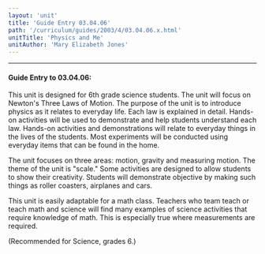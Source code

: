 ```yaml
---
layout: 'unit'
title: 'Guide Entry 03.04.06'
path: '/curriculum/guides/2003/4/03.04.06.x.html'
unitTitle: 'Physics and Me'
unitAuthor: 'Mary Elizabeth Jones'
---
```


<body>
<hr/>
 <h4>
  Guide Entry to 03.04.06:
 </h4>
 <p>
  This unit is designed for 6th grade science students.  The unit will focus on Newton's Three Laws of Motion.  The purpose of the unit is to introduce physics as it relates to everyday life.  Each law is explained in detail.  Hands-on activities will be used to demonstrate and help students understand each law.  Hands-on activities and demonstrations will relate to everyday things in the lives of the students.  Most experiments will be conducted using everyday items that can be found in the home.
 </p>
<p>
  The unit focuses on three areas: motion, gravity and measuring motion.  The theme of the unit is "scale."  Some activities are designed to allow students to show their creativity.  Students will demonstrate objective by making such things as roller coasters, airplanes and cars.
 </p>
<p>
  This unit is easily adaptable for a math class.  Teachers who team teach or teach math and science will find many examples of science activities that require knowledge of math.  This is especially true where measurements are required.
 </p>
<p>
  (Recommended for Science, grades 6.)
 </p>

</body>
